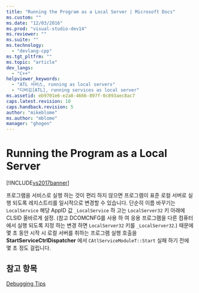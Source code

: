 ```yaml
---
title: "Running the Program as a Local Server | Microsoft Docs"
ms.custom: ""
ms.date: "12/03/2016"
ms.prod: "visual-studio-dev14"
ms.reviewer: ""
ms.suite: ""
ms.technology: 
  - "devlang-cpp"
ms.tgt_pltfrm: ""
ms.topic: "article"
dev_langs: 
  - "C++"
helpviewer_keywords: 
  - "ATL 서비스, running as local servers"
  - "디버깅[ATL], running services as local server"
ms.assetid: eb9701e6-e2a8-4666-897f-0c893aec8ac7
caps.latest.revision: 10
caps.handback.revision: 5
author: "mikeblome"
ms.author: "mblome"
manager: "ghogen"
---
```

# Running the Program as a Local Server
[!INCLUDE[vs2017banner](../assembler/inline/includes/vs2017banner.md)]

프로그램을 서비스로 실행 하는 것이 편리 하지 않으면 프로그램이 표준 로컬 서버로 실행 되도록 레지스트리를 일시적으로 변경할 수 있습니다.  단순히 이름 바꾸기는 `LocalService` 해당 AppID 값 `_LocalService` 하 고는 `LocalServer32` 키 아래에 CLSID 올바르게 설정.  \(참고 DCOMCNFG를 사용 하 여 응용 프로그램을 다른 컴퓨터에서 실행 되도록 지정 하는 변경 하면 `LocalServer32` 키를 `_LocalServer32`.\) 때문에 몇 초 동안 시작 시 로컬 서버를 취하는 프로그램 실행 호출을  **StartServiceCtrlDispatcher** 에서 `CAtlServiceModuleT::Start` 실패 하기 전에 몇 초 정도 걸립니다.  
  
## 참고 항목  
 [Debugging Tips](../atl/debugging-tips.md)